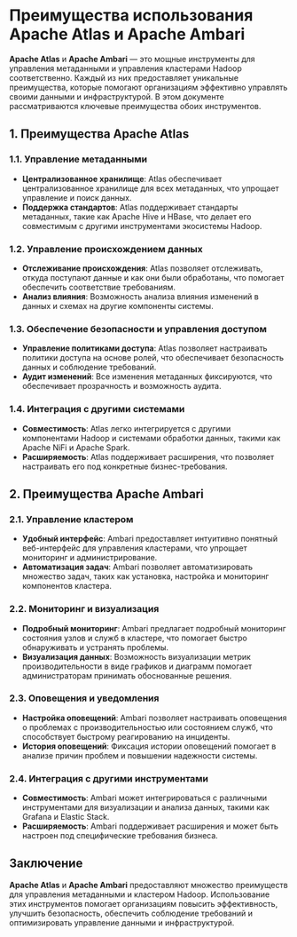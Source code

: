 # Преимущества использования Apache Atlas и Apache Ambari

**Apache Atlas** и **Apache Ambari** — это мощные инструменты для управления метаданными и управления кластерами Hadoop соответственно. Каждый из них предоставляет уникальные преимущества, которые помогают организациям эффективно управлять своими данными и инфраструктурой. В этом документе рассматриваются ключевые преимущества обоих инструментов.

## 1. **Преимущества Apache Atlas**

### 1.1. **Управление метаданными**
- **Централизованное хранилище**: Atlas обеспечивает централизованное хранилище для всех метаданных, что упрощает управление и поиск данных.
- **Поддержка стандартов**: Atlas поддерживает стандарты метаданных, такие как Apache Hive и HBase, что делает его совместимым с другими инструментами экосистемы Hadoop.

### 1.2. **Управление происхождением данных**
- **Отслеживание происхождения**: Atlas позволяет отслеживать, откуда поступают данные и как они были обработаны, что помогает обеспечить соответствие требованиям.
- **Анализ влияния**: Возможность анализа влияния изменений в данных и схемах на другие компоненты системы.

### 1.3. **Обеспечение безопасности и управления доступом**
- **Управление политиками доступа**: Atlas позволяет настраивать политики доступа на основе ролей, что обеспечивает безопасность данных и соблюдение требований.
- **Аудит изменений**: Все изменения метаданных фиксируются, что обеспечивает прозрачность и возможность аудита.

### 1.4. **Интеграция с другими системами**
- **Совместимость**: Atlas легко интегрируется с другими компонентами Hadoop и системами обработки данных, такими как Apache NiFi и Apache Spark.
- **Расширяемость**: Atlas поддерживает расширения, что позволяет настраивать его под конкретные бизнес-требования.

## 2. **Преимущества Apache Ambari**

### 2.1. **Управление кластером**
- **Удобный интерфейс**: Ambari предоставляет интуитивно понятный веб-интерфейс для управления кластерами, что упрощает мониторинг и администрирование.
- **Автоматизация задач**: Ambari позволяет автоматизировать множество задач, таких как установка, настройка и мониторинг компонентов кластера.

### 2.2. **Мониторинг и визуализация**
- **Подробный мониторинг**: Ambari предлагает подробный мониторинг состояния узлов и служб в кластере, что помогает быстро обнаруживать и устранять проблемы.
- **Визуализация данных**: Возможность визуализации метрик производительности в виде графиков и диаграмм помогает администраторам принимать обоснованные решения.

### 2.3. **Оповещения и уведомления**
- **Настройка оповещений**: Ambari позволяет настраивать оповещения о проблемах с производительностью или состоянием служб, что способствует быстрому реагированию на инциденты.
- **История оповещений**: Фиксация истории оповещений помогает в анализе причин проблем и повышении надежности системы.

### 2.4. **Интеграция с другими инструментами**
- **Совместимость**: Ambari может интегрироваться с различными инструментами для визуализации и анализа данных, такими как Grafana и Elastic Stack.
- **Расширяемость**: Ambari поддерживает расширения и может быть настроен под специфические требования бизнеса.

## Заключение

**Apache Atlas** и **Apache Ambari** предоставляют множество преимуществ для управления метаданными и кластером Hadoop. Использование этих инструментов помогает организациям повысить эффективность, улучшить безопасность, обеспечить соблюдение требований и оптимизировать управление данными и инфраструктурой.
